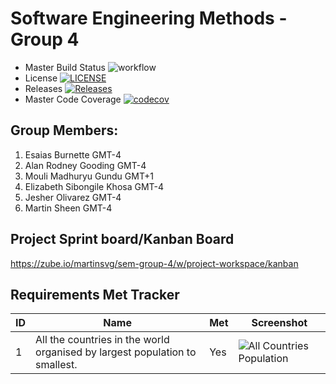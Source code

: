 # Software Engineering Methods - Group 4

- Master Build Status ![workflow](https://github.com/MartinSVG/SEM-Group-4/actions/workflows/main.yml/badge.svg)
- License [![LICENSE](https://img.shields.io/github/license/MartinSVG/SEM-Group-4.svg?style=flat-square)](https://github.com/MartinSVG/SEM-Group-4/blob/master/LICENSE)
- Releases [![Releases](https://img.shields.io/github/release/MartinSVG/SEM-Group-4/all.svg?style=flat-square)](https://github.comMartinSVG/SEM-Group-4/releases)
- Master Code Coverage [![codecov](https://codecov.io/gh/MartinSVG/SEM-Group-4/branch/master/graph/badge.svg?token=XH7XNEQ3RJ)](https://codecov.io/gh/MartinSVG/SEM-Group-4)


## Group Members:
1. Esaias Burnette              GMT-4
2. Alan Rodney Gooding          GMT-4
3. Mouli Madhuryu Gundu         GMT+1
4. Elizabeth Sibongile Khosa    GMT-4
5. Jesher Olivarez              GMT-4
6. Martin Sheen                 GMT-4

## Project Sprint board/Kanban Board 
https://zube.io/martinsvg/sem-group-4/w/project-workspace/kanban

## Requirements Met Tracker

| ID    | Name | Met  | Screenshot |
|-------|------|------|------------|
| 1     | All the countries in the world organised by largest population to smallest. | Yes | ![All Countries Population]([https://github.com/MartinSVG/SEM-Group-4/blob/Readme-markdown-file-output/SEM%20Screenshots/Screenshot%202023-04-25%20at%208.30.27%20PM.png])


